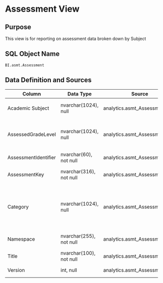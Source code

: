 # Assessment View

## Purpose

This view is for reporting on assessment data broken down by Subject

## SQL Object Name

`BI.asmt.Assessment`

## Data Definition and Sources

Column | Data Type | Source | Description
-------------|---------------|--------------|--------------
Academic Subject | nvarchar(1024), null | analytics.asmt_AssessmentFact | The subject associated with the assessment, such as Mathematics, Reading, English
AssessedGradeLevel | nvarchar(1024), null | analytics.asmt_AssessmentFact | The grade level(s) for which an assessment is designed. The semantics of null is assumed to mean that the assessment is not associated with any grade level.
AssessmentIdentifier | nvarchar(60), not null | analytics.asmt_AssessmentFact | A unique number or alphanumeric code assigned to an assessment
AssessmentKey | nvarchar(316), not null | analytics.asmt_AssessmentFact | A combination of AssessmentIdentifier + "-" + Namespace
Category | nvarchar(1024), null | analytics.asmt_AssessmentFact | The category of an assessment based on format and content. For example: Achievement test, Advanced placement test, Alternate assessment/grade-level standards, Attitudinal test, Cognitive and perceptual skills test
Namespace | nvarchar(255), not null | analytics.asmt_AssessmentFact | Namespace for the assessment, for example uri://ed-fi.org/Assessment/Assessment.xml
Title | nvarchar(100), not null | analytics.asmt_AssessmentFact | The title or name of the Assessment
Version | int, null | analytics.asmt_AssessmentFact | The version identifier for the assessment